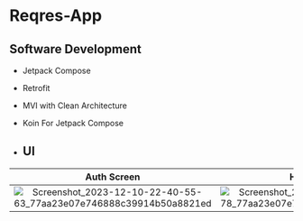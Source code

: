# Reqres-App

## Software Development
- Jetpack Compose
- Retrofit
- MVI with Clean Architecture
- Koin For Jetpack Compose

- ## UI

Auth Screen             |  Home Screen           | Detail Screen             | Create Screen          | Notification             |  Settings Screen           | 
:-------------------------:|:-------------------------:|:-------------------------:|:-------------------------:|:-------------------------:|:-------------------------:
![Screenshot_2023-12-10-22-40-55-63_77aa23e07e746888c39914b50a8821ed](https://github.com/shaqna/Reqres-App/assets/85094525/a6872995-8213-400c-a890-f12fa0091471) | ![Screenshot_2023-12-10-22-38-44-78_77aa23e07e746888c39914b50a8821ed](https://github.com/shaqna/Reqres-App/assets/85094525/5f33e94b-600f-4b90-9bcf-7c0740da7f61) | ![Screenshot_2023-12-10-22-40-04-04_77aa23e07e746888c39914b50a8821ed](https://github.com/shaqna/Reqres-App/assets/85094525/2f34e554-94dd-41f0-a180-bb8f432ec0dc) | ![Screenshot_2023-12-10-22-39-08-54_77aa23e07e746888c39914b50a8821ed](https://github.com/shaqna/Reqres-App/assets/85094525/82a7ab9e-8a25-491a-a65e-16289dfd1a67) | ![Screenshot_2023-12-10-22-39-29-86_77aa23e07e746888c39914b50a8821ed](https://github.com/shaqna/Reqres-App/assets/85094525/d294fe6f-bd54-4832-af52-106bf52ea0e2) | ![Screenshot_2023-12-10-22-39-39-38_77aa23e07e746888c39914b50a8821ed](https://github.com/shaqna/Reqres-App/assets/85094525/022341e8-26d6-47f2-ae27-3f4ae8d55c82)





